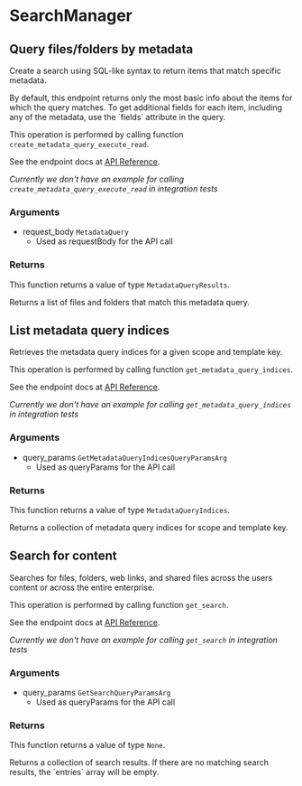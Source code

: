 # SearchManager

## Query files/folders by metadata

Create a search using SQL-like syntax to return items that match specific
metadata.

By default, this endpoint returns only the most basic info about the items for
which the query matches. To get additional fields for each item, including any
of the metadata, use the &#x60;fields&#x60; attribute in the query.

This operation is performed by calling function `create_metadata_query_execute_read`.

See the endpoint docs at
[API Reference](https://developer.box.com/reference/post-metadata-queries-execute-read/).

*Currently we don't have an example for calling `create_metadata_query_execute_read` in integration tests*

### Arguments

- request_body `MetadataQuery`
  - Used as requestBody for the API call


### Returns

This function returns a value of type `MetadataQueryResults`.

Returns a list of files and folders that match this metadata query.


## List metadata query indices

Retrieves the metadata query indices for a given scope and template key.

This operation is performed by calling function `get_metadata_query_indices`.

See the endpoint docs at
[API Reference](https://developer.box.com/reference/get-metadata-query-indices/).

*Currently we don't have an example for calling `get_metadata_query_indices` in integration tests*

### Arguments

- query_params `GetMetadataQueryIndicesQueryParamsArg`
  - Used as queryParams for the API call


### Returns

This function returns a value of type `MetadataQueryIndices`.

Returns a collection of metadata query indices for scope and template key.


## Search for content

Searches for files, folders, web links, and shared files across the
users content or across the entire enterprise.

This operation is performed by calling function `get_search`.

See the endpoint docs at
[API Reference](https://developer.box.com/reference/get-search/).

*Currently we don't have an example for calling `get_search` in integration tests*

### Arguments

- query_params `GetSearchQueryParamsArg`
  - Used as queryParams for the API call


### Returns

This function returns a value of type `None`.

Returns a collection of search results. If there are no matching
search results, the &#x60;entries&#x60; array will be empty.


